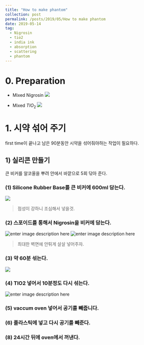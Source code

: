 ```yaml
---
title: "How to make phantom"
collection: post
permalink: /posts/2019/05/How to make phantom
date: 2019-05-14
tag:
  - Nigrosin
  - tio2
  - india ink
  - absorption
  - scattering
  - phantom
---
```

# 0. Preparation

- Mixed Nigrosin
![
](https://lh3.googleusercontent.com/0d19BpZ6Zv-UJ7m7qEP2-L45-fCI9RQsYjZh6ZtVG7UceshpEQAnz2LbCOb9uVsBYXfqcvqbmyhw "mixed_nigrosin")

- Mixed $TIO_2$
![
](https://lh3.googleusercontent.com/r-Fc6IGBcrp7lv5g5AmOrFGR2nUZM-aUAQ4ZQRe0SWbKSny5seMS7ZrFRvOG-wOEv0sfQfFI8MpG "tio2")

# 1. 시약 섞어 주기
first time이 끝나고 남은 90분동안 시약을 섞어줘야하는 작업이 필요하다.

## 1) 실리콘 만들기
큰 비커를 알코올을 뿌려 안에서 바깥으로 5회 닦아 준다.
### (1) Silicone Rubber Base를 큰 비커에 600ml 담는다.
![
](https://lh3.googleusercontent.com/EBgmwYX1bQ5nz9u-vYrlKjppp0hZI2tACb5J1NqJOoRxJyk8UUScFv-QFZ3CJ5E4b5HzVw7-l4QW "rubber")
> 점성이 강하니 조심해서 넣을것.

### (2) 스포이드를 통해서 Nigrosin을 비커에 담는다.
![enter image description here](https://lh3.googleusercontent.com/fmjLSZKbYgLH6jCjyPMEdXZ0wy6U6ni21LKvrKbtHYsqdQK8gTZJ9AJJBPBGn1W0bKId3MTpcTxf)
![enter image description here](https://lh3.googleusercontent.com/0nfANffjXnNB5HDahDD4AONOBb3Rhepi17clMMPaVsb1xDCFCAioSOAlefLuyqgvysHKy6C5jYkX)
> 최대한 벽면에 안튀게 살살 넣어주자.
### (3) 약 60분 섞는다.
![
](https://lh3.googleusercontent.com/Hkl1pqdg-G7i3OlFtpIo8ggMeKl9-C-SESLZtYfIUdeN-NF4LkWQHqQU6afBuHOV6lta1kgm9uY0 "shaking")

### (4) TIO2 넣어서 10분정도 다시 섞는다.
![enter image description here](https://lh3.googleusercontent.com/mVx5dpIg7KLkvhih5w-KcgSnmxA0Spo5OjrTrTSwsoILMzunUyWx5Qki0ePJoiZrW3D-GLxC_H_6 "mix tio2")
### (5) vaccum oven 넣어서 공기를 빼줍니다.

### (6) 플라스틱에 넣고 다시 공기를 빼준다.

### (8) 24시간 뒤에 oven에서 꺼낸다.



<!--stackedit_data:
eyJoaXN0b3J5IjpbOTg5OTc4NDE0LC0xODgxMDYwMjk5LDcyNT
kyNjUzOSwxMjA2ODMzNjE0LC02ODQ0MjQ3MDNdfQ==
-->